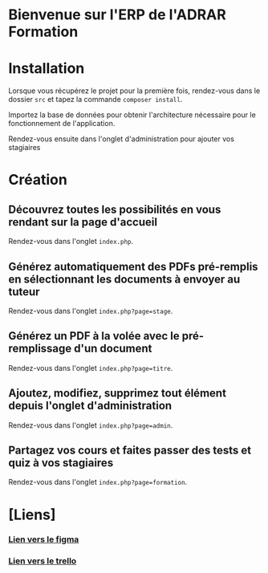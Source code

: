 # Bienvenue sur l'ERP de l'ADRAR Formation


# Installation
Lorsque vous récupérez le projet pour la première fois, rendez-vous dans le dossier ``` src ``` et tapez la commande ``` composer install ```.

Importez la base de données pour obtenir l'architecture nécessaire pour le fonctionnement de l'application.

Rendez-vous ensuite dans l'onglet d'administration pour ajouter vos stagiaires 

# Création
## Découvrez toutes les possibilités en vous rendant sur la page d'accueil
Rendez-vous dans l'onglet ``` index.php ```.

## Générez automatiquement des PDFs pré-remplis en sélectionnant les documents à envoyer au tuteur
Rendez-vous dans l'onglet ``` index.php?page=stage ```.

## Générez un PDF à la volée avec le pré-remplissage d'un document
Rendez-vous dans l'onglet ``` index.php?page=titre ```.

## Ajoutez, modifiez, supprimez tout élément depuis l'onglet d'administration
Rendez-vous dans l'onglet ``` index.php?page=admin ```.

## Partagez vos cours et faites passer des tests et quiz à vos stagiaires
Rendez-vous dans l'onglet ``` index.php?page=formation ```.



# [Liens]
### [Lien vers le figma](https://www.figma.com/file/BzNldLes9c5sNNlz4nVkzP/Evaluations?type=design&node-id=403-1933&mode=design)
### [Lien vers le trello](https://www.figma.com/file/BzNldLes9c5sNNlz4nVkzP/Evaluations?type=design&node-id=403-1933&mode=design)